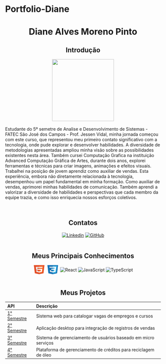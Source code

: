 # Portfolio-Diane

<h1 align="center">Diane Alves Moreno Pinto</h1>

<h2 align="center">Introdução</h2>
<div align="center"><img src="https://avatars.githubusercontent.com/u/102235722?v=4" width="200" height="200"/></div>
<p>
  Estudante do 5º semetre de Analise e Desenvolvimento de Sistemas - FATEC São José dos Campos - Prof. Jessen Vidal, minha jornada começou com este curso, que representou meu primeiro contato significativo com a tecnologia, onde pude explorar e desenvolver habilidades. A diversidade de metodologias apresentadas ampliou minha visão sobre as possibilidades existentes nesta área. Também cursei Computação Grafica na instituição Advanced Computação Gráfica de Artes, durante dois anos, explorei ferramentas e técnicas para criar imagens, animações e efeitos visuais. Trabalhei na posição de jovem aprendiz como auxiliar de vendas. Esta experiência, embora não diretamente relacionada à tecnologia, desempenhou um papel fundamental em minha formação. Como auxiliar de vendas, aprimorei minhas habilidades de comunicação. Também aprendi a valorizar a diversidade de habilidades e perspectivas que cada membro da equipe trazia, e como isso enriquecia nossos esforços coletivos. 
</p>

<br>

<h2 align='center'>Contatos</h2>
<div align="center">
    <a href="https://www.linkedin.com/in/diane-alves-38b6761ba/" target="_blank"><img align="center" alt="Linkedin" src="https://img.shields.io/badge/-LinkedIn-%230077B5?style=for-the-badge&logo=linkedin&logoColor=white" target="_blank"></a>
    <a href = "https://github.com/Diane-Moreno"><img align="center" alt="GitHub" src="https://img.shields.io/badge/GitHub-100000?style=for-the-badge&logo=github&logoColor=white"></a>
</div>

<br>

<h2 align='center'>Meus Principais Conhecimentos</h2>
<div align='center'>
  <img align="center" alt="HTML5" height="30" width="40" src="https://raw.githubusercontent.com/devicons/devicon/master/icons/html5/html5-original.svg">
  <img align="center" alt="CSS3" height="30" width="40" src="https://raw.githubusercontent.com/devicons/devicon/master/icons/css3/css3-original.svg">
  <img align="center" alt="React" height="30" width="40" src="https://cdn.jsdelivr.net/gh/devicons/devicon/icons/react/react-original.svg">
  <img align="center" alt="JavaScript" height="30" width="40" src="https://cdn.jsdelivr.net/gh/devicons/devicon/icons/javascript/javascript-original.svg">
  <img align="center" alt="TypeScript" height="30" width="40" src="https://cdn.jsdelivr.net/gh/devicons/devicon/icons/typescript/typescript-original.svg">
</div>

<br>

<h2 align='center'>Meus Projetos</h2>
<div align="left">
  
 |   API  |    Descrição    |
 | :---         | :---      |
 | [1° Semestre](https://github.com/Diane-Moreno/Portfolio-Diane/tree/main/Em%202022-1)   | Sistema web para catalogar vagas de empregos e cursos |
 | [2° Semestre](https://github.com/Diane-Moreno/Portfolio-Diane/tree/main/Em%202022-2)   | Aplicação desktop para integração de registros de vendas |
 | [3° Semestre](https://github.com/Diane-Moreno/Portfolio-Diane/tree/main/Em%202023-1)   | Sistema de gerenciamento de usuários baseado em micro serviços |
 | [4° Semestre](https://github.com/Diane-Moreno/Portfolio-Diane/tree/main/Em%202023-2)   | Plataforma de gerenciamento de créditos para reciclagem de óleo |
 
</div>

